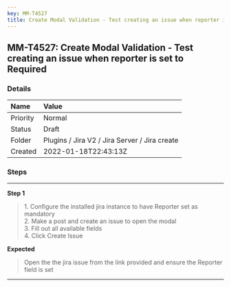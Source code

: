 ```yaml
---
key: MM-T4527
title: Create Modal Validation - Test creating an issue when reporter is set to Required
---
```


## MM-T4527: Create Modal Validation - Test creating an issue when reporter is set to Required

### Details

| Name     | Value                                         |
| :------- | :-------------------------------------------- |
| Priority | Normal                                        |
| Status   | Draft                                         |
| Folder   | Plugins / Jira V2 / Jira Server / Jira create |
| Created  | 2022-01-18T22:43:13Z                          |

### Steps

<hr/>

**Step 1**

> <article>1. Configure the installed jira instance to have Reporter set as mandatory<br />2. Make a post and create an issue to open the modal<br />3. Fill out all available fields <br />4. Click Create Issue</article>

**Expected**

> <article>Open the the jira issue from the link provided and ensure the Reporter field is set</article>

<hr/>
